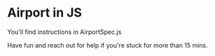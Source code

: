 # Airport in JS

You'll find instructions in AirportSpec.js

Have fun and reach out for help if you're stuck for more than 15 mins.